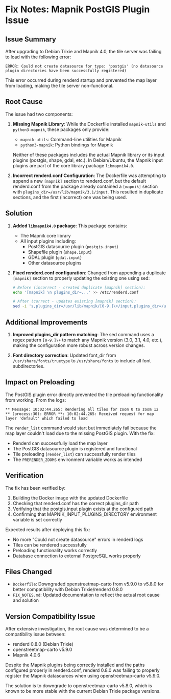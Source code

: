 # Fix Notes: Mapnik PostGIS Plugin Issue

## Issue Summary

After upgrading to Debian Trixie and Mapnik 4.0, the tile server was failing to load with the following error:

```
ERROR: Could not create datasource for type: 'postgis' (no datasource plugin directories have been successfully registered)
```

This error occurred during renderd startup and prevented the map layer from loading, making the tile server non-functional.

## Root Cause

The issue had two components:

1. **Missing Mapnik Library**: While the Dockerfile installed `mapnik-utils` and `python3-mapnik`, these packages only provide:
   - `mapnik-utils`: Command-line utilities for Mapnik
   - `python3-mapnik`: Python bindings for Mapnik

   Neither of these packages includes the actual Mapnik library or its input plugins (postgis, shape, gdal, etc.).
   In Debian/Ubuntu, the Mapnik input plugins are part of the core library package `libmapnik4.0`.

2. **Incorrect renderd.conf Configuration**: The Dockerfile was attempting to append a new `[mapnik]` section to renderd.conf, but the default renderd.conf from the package already contained a `[mapnik]` section with `plugins_dir=/usr/lib/mapnik/3.1/input`. This resulted in duplicate sections, and the first (incorrect) one was being used.

## Solution

1. **Added `libmapnik4.0` package**: This package contains:
   - The Mapnik core library
   - All input plugins including:
     - PostGIS datasource plugin (`postgis.input`)
     - Shapefile plugin (`shape.input`)
     - GDAL plugin (`gdal.input`)
     - Other datasource plugins

2. **Fixed renderd.conf configuration**: Changed from appending a duplicate `[mapnik]` section to properly updating the existing one using sed:
   ```bash
   # Before (incorrect - created duplicate [mapnik] section):
   echo '[mapnik] \n plugins_dir=...' >> /etc/renderd.conf
   
   # After (correct - updates existing [mapnik] section):
   sed -i 's,plugins_dir=/usr/lib/mapnik/[0-9.]\+/input,plugins_dir=/usr/lib/x86_64-linux-gnu/mapnik/4.0/input,g' /etc/renderd.conf
   ```

## Additional Improvements

1. **Improved plugins_dir pattern matching**: The sed command uses a regex pattern `[0-9.]\+` to match any Mapnik version (3.0, 3.1, 4.0, etc.), making the configuration more robust across version changes.

2. **Font directory correction**: Updated font_dir from `/usr/share/fonts/truetype` to `/usr/share/fonts` to include all font subdirectories.

## Impact on Preloading

The PostGIS plugin error directly prevented the tile preloading functionality from working. From the logs:

```
** Message: 10:02:44.265: Rendering all tiles for zoom 0 to zoom 12
** (process:30): ERROR **: 10:02:44.265: Received request for map layer 'default' which failed to load
```

The `render_list` command would start but immediately fail because the map layer couldn't load due to the missing PostGIS plugin. With the fix:
- Renderd can successfully load the map layer
- The PostGIS datasource plugin is registered and functional
- Tile preloading (`render_list`) can successfully render tiles
- The `PRERENDER_ZOOMS` environment variable works as intended

## Verification

The fix has been verified by:
1. Building the Docker image with the updated Dockerfile
2. Checking that renderd.conf has the correct plugins_dir path
3. Verifying that the postgis.input plugin exists at the configured path
4. Confirming that MAPNIK_INPUT_PLUGINS_DIRECTORY environment variable is set correctly

Expected results after deploying this fix:
- No more "Could not create datasource" errors in renderd logs
- Tiles can be rendered successfully
- Preloading functionality works correctly
- Database connection to external PostgreSQL works properly

## Files Changed

- `Dockerfile`: Downgraded openstreetmap-carto from v5.9.0 to v5.8.0 for better compatibility with Debian Trixie/renderd 0.8.0
- `FIX_NOTES.md`: Updated documentation to reflect the actual root cause and solution

## Version Compatibility Issue

After extensive investigation, the root cause was determined to be a compatibility issue between:
- renderd 0.8.0 (Debian Trixie)
- openstreetmap-carto v5.9.0  
- Mapnik 4.0.6

Despite the Mapnik plugins being correctly installed and the paths configured properly in renderd.conf, renderd 0.8.0 was failing to properly register the Mapnik datasources when using openstreetmap-carto v5.9.0.

The solution is to downgrade to openstreetmap-carto v5.8.0, which is known to be more stable with the current Debian Trixie package versions.
